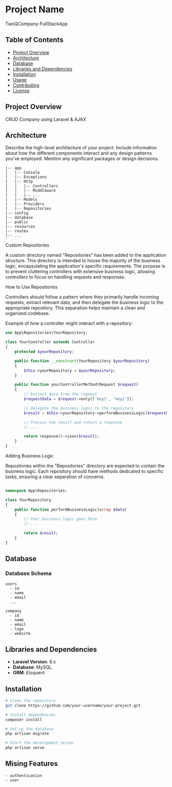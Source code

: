 # Project Name

TwoQCompany-FullStackApp

## Table of Contents

- [Project Overview](#project-overview)
- [Architecture](#architecture)
- [Database](#database)
- [Libraries and Dependencies](#libraries-and-dependencies)
- [Installation](#installation)
- [Usage](#usage)
- [Contributing](#contributing)
- [License](#license)

## Project Overview

CRUD Company using Laravel & AJAX

## Architecture

Describe the high-level architecture of your project. Include information about how the different components interact and any design patterns you've employed. Mention any significant packages or design decisions.

```plaintext
|-- app
|   |-- Console
|   |-- Exceptions
|   |-- Http
|   |   |-- Controllers
|   |   |-- Middleware
|   |   |-- ...
|   |-- Models
|   |-- Providers
|   |-- Repositories
|-- config
|-- database
|-- public
|-- resources
|-- routes
|-- ...
```

 Custom Repositories

A custom directory named "Repositories" has been added to the application structure. This directory is intended to house the majority of the business logic, encapsulating the application's specific requirements. The purpose is to prevent cluttering controllers with extensive business logic, allowing controllers to focus on handling requests and responses.

How to Use Repositories


Controllers should follow a pattern where they primarily handle incoming requests, extract relevant data, and then delegate the business logic to the appropriate repository. This separation helps maintain a clean and organized codebase.

Example of how a controller might interact with a repository:


```php
use App\Repositories\YourRepository;

class YourController extends Controller
{
    protected $yourRepository;

    public function __construct(YourRepository $yourRepository)
    {
        $this->yourRepository = $yourRepository;
    }

    public function yourControllerMethod(Request $request)
    {
        // Extract data from the request
        $requestData = $request->only(['key1', 'key2']);

        // Delegate the business logic to the repository
        $result = $this->yourRepository->performBusinessLogic($requestData);

        // Process the result and return a response
        // ...

        return response()->json($result);
    }
}
```

Adding Business Logic

Repositories within the "Repositories" directory are expected to contain the business logic. Each repository should have methods dedicated to specific tasks, ensuring a clear separation of concerns.

```php

namespace App\Repositories;

class YourRepository
{
    public function performBusinessLogic(array $data)
    {
        // Your business logic goes here
        // ...

        return $result;
    }
}
```

## Database

### Database Schema

```plaintext
users
  - id
  - name
  - email
  ...

company
  - id
  - name
  - email
  - logo
  - website
```

## Libraries and Dependencies

- **Laravel Version**: 8.x
- **Database**: MySQL.
- **ORM**: Eloquent

## Installation

```bash
# Clone the repository
git clone https://github.com/your-username/your-project.git

# Install dependencies
composer install

# Set up the database
php artisan migrate

# Start the development server
php artisan serve
```

## Mising Features
```plaintext
- authentication
- user
```